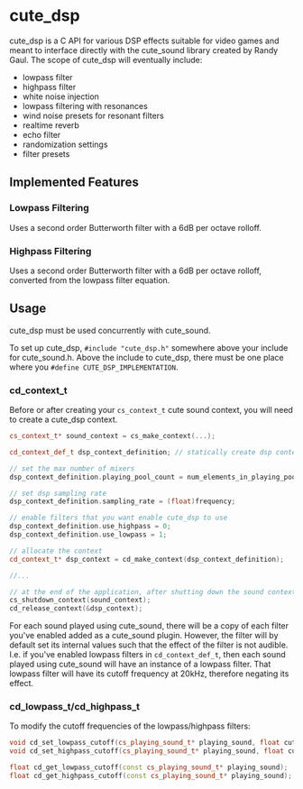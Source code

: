 # cute_dsp

cute_dsp is a C API for various DSP effects suitable for video games and
meant to interface directly with the cute_sound library created by Randy Gaul.
The scope of cute_dsp will eventually include:

* lowpass filter
* highpass filter
* white noise injection
* lowpass filtering with resonances
* wind noise presets for resonant filters
* realtime reverb
* echo filter
* randomization settings
* filter presets

## Implemented Features

### Lowpass Filtering
Uses a second order Butterworth filter with a 6dB per octave rolloff. 

### Highpass Filtering
Uses a second order Butterworth filter with a 6dB per octave rolloff, converted from the lowpass filter equation.

## Usage
cute_dsp must be used concurrently with cute_sound. 
  
To set up cute_dsp, `#include "cute_dsp.h"` somewhere above your include for cute_sound.h.
Above the include to cute_dsp, there must be one place where you `#define CUTE_DSP_IMPLEMENTATION`.
  
### cd_context_t
Before or after creating your `cs_context_t` cute sound context, you will need to create a cute_dsp context.

```cpp
cs_context_t* sound_context = cs_make_context(...);

cd_context_def_t dsp_context_definition; // statically create dsp context

// set the max number of mixers
dsp_context_definition.playing_pool_count = num_elements_in_playing_pool;

// set dsp sampling rate
dsp_context_definition.sampling_rate = (float)frequency;

// enable filters that you want enable cute_dsp to use
dsp_context_definition.use_highpass = 0;
dsp_context_definition.use_lowpass = 1;

// allocate the context
cd_context_t* dsp_context = cd_make_context(dsp_context_definition);

//...

// at the end of the application, after shutting down the sound context, release the dsp context
cs_shutdown_context(sound_context);
cd_release_context(&dsp_context);
```
For each sound played using cute_sound, there will be a copy of each filter you've enabled added as a cute_sound plugin. However, the filter will by default set its internal values such that the effect of the filter is not audible. I.e. if you've enabled lowpass filters in `cd_context_def_t`, then each sound played using cute_sound will have an instance of a lowpass filter. That lowpass filter will have its cutoff frequency at 20kHz, therefore negating its effect.
  
### cd_lowpass_t/cd_highpass_t
To modify the cutoff frequencies of the lowpass/highpass filters:
```cpp
void cd_set_lowpass_cutoff(cs_playing_sound_t* playing_sound, float cutoff_in_hz);
void cd_set_highpass_cutoff(cs_playing_sound_t* playing_sound, float cutoff_in_hz);

float cd_get_lowpass_cutoff(const cs_playing_sound_t* playing_sound);
float cd_get_highpass_cutoff(const cs_playing_sound_t* playing_sound);
```
